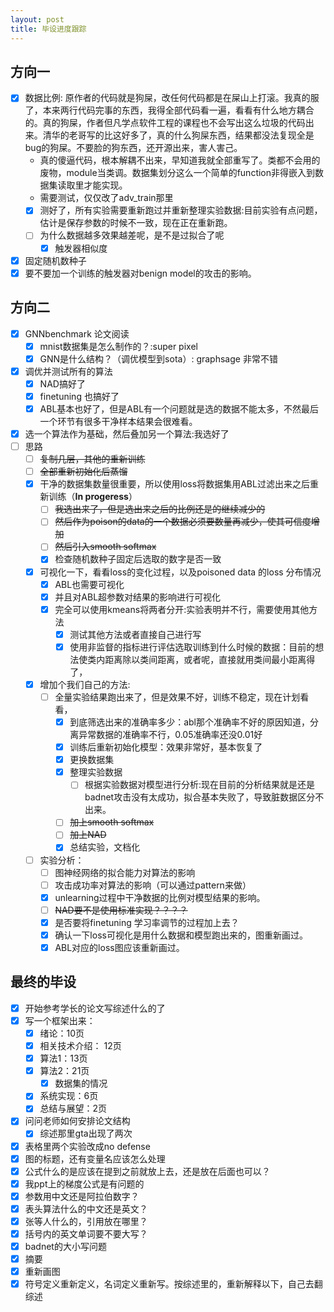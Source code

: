 ```yaml
---
layout: post
title: 毕设进度跟踪
---
```


## 方向一

* [x] 数据比例: 原作者的代码就是狗屎，改任何代码都是在屎山上打滚。我真的服了，本来两行代码完事的东西，我得全部代码看一遍，看看有什么地方耦合的。真的狗屎，作者但凡学点软件工程的课程也不会写出这么垃圾的代码出来。清华的老哥写的比这好多了，真的什么狗屎东西，结果都没法复现全是bug的狗屎。不要脸的狗东西，还开源出来，害人害己。
  * 真的傻逼代码，根本解耦不出来，早知道我就全部重写了。类都不会用的废物，module当类调。数据集划分这么一个简单的function非得嵌入到数据集读取里才能实现。
  * 需要测试，仅仅改了adv_train那里
  * [x] 测好了，所有实验需要重新跑过并重新整理实验数据:目前实验有点问题，估计是保存参数的时候不一致，现在正在重新跑。
  * [ ] 为什么数据越多效果越差呢，是不是过拟合了呢
    * [x] 触发器相似度
* [x] 固定随机数种子
* [x] 要不要加一个训练的触发器对benign model的攻击的影响。

## 方向二

* [x] GNNbenchmark 论文阅读
  * [x] mnist数据集是怎么制作的？:super pixel
  * [x] GNN是什么结构？（调优模型到sota）: graphsage 非常不错
* [x] 调优并测试所有的算法
  * [x] NAD搞好了
  * [x] finetuning 也搞好了
  * [x] ABL基本也好了，但是ABL有一个问题就是选的数据不能太多，不然最后一个环节有很多干净样本结果会很难看。
* [x] 选一个算法作为基础，然后叠加另一个算法:我选好了
* [ ] 思路
  * [ ] ~~复制几层，其他的重新训练~~
  * [ ] ~~全部重新初始化后蒸馏~~
  * [x] 干净的数据集数量很重要，所以使用loss将数据集用ABL过滤出来之后重新训练（**In progeress**）
    * [ ] ~~我选出来了，但是选出来之后的比例还是的继续减少的~~
    * [ ] ~~然后作为poison的data的一个数据必须要数量再减少，使其可信度增加~~
    * [ ] ~~然后引入smooth softmax~~
    * [x] 检查随机数种子固定后选取的数字是否一致
  * [x] 可视化一下，看看loss的变化过程，以及poisoned data 的loss 分布情况
    * [x] ABL也需要可视化
    * [x] 并且对ABL超参数对结果的影响进行可视化
    * [x] 完全可以使用kmeans将两者分开:实验表明并不行，需要使用其他方法
      * [x] 测试其他方法或者直接自己进行写
      * [x] 使用非监督的指标进行评估选取训练到什么时候的数据：目前的想法使类内距离除以类间距离，或者呢，直接就用类间最小距离得了，
  * [x] 增加个我们自己的方法:
    * [ ] 全量实验结果跑出来了，但是效果不好，训练不稳定，现在计划看看，
      * [x] 到底筛选出来的准确率多少：abl那个准确率不好的原因知道，分离异常数据的准确率不行，0.05准确率还没0.01好
      * [x] 训练后重新初始化模型：效果非常好，基本恢复了
      * [x] 更换数据集
      * [x] 整理实验数据
        * [ ] 根据实验数据对模型进行分析:现在目前的分析结果就是还是badnet攻击没有太成功，拟合基本失败了，导致脏数据区分不出来。
      * [ ] ~~加上smooth softmax~~
      * [ ] ~~加上NAD~~
      * [x] 总结实验，文档化
  * [ ] 实验分析：
    * [ ] 图神经网络的拟合能力对算法的影响
    * [ ] 攻击成功率对算法的影响（可以通过pattern来做）
    * [x] unlearning过程中干净数据的比例对模型结果的影响。
    * [ ] ~~NAD要不是使用标准实现？？？？~~
    * [x] 是否要将finetuning 学习率调节的过程加上去？
    * [x] 确认一下loss可视化是用什么数据和模型跑出来的，图重新画过。
    * [x] ABL对应的loss图应该重新画过。

## 最终的毕设

* [x] 开始参考学长的论文写综述什么的了
* [x] 写一个框架出来：
  * [x] 绪论：10页
  * [x] 相关技术介绍： 12页
  * [x] 算法1：13页
  * [x] 算法2：21页
    * [x] 数据集的情况
  * [x] 系统实现：6页
  * [x] 总结与展望：2页

* [x] 问问老师如何安排论文结构
  * [x] 综述那里gta出现了两次
* [x] 表格里两个实验改成no defense
* [x] 图的标题，还有变量名应该怎么处理
* [x] 公式什么的是应该在提到之前就放上去，还是放在后面也可以？
* [x] 我ppt上的梯度公式是有问题的
* [x] 参数用中文还是阿拉伯数字？
* [x] 表头算法什么的中文还是英文？
* [x] 张等人什么的，引用放在哪里？
* [x] 括号内的英文单词要不要大写？
* [x] badnet的大小写问题
* [x] 摘要
* [x] 重新画图
* [x] 符号定义重新定义，名词定义重新写。按综述里的，重新解释以下，自己去翻综述
